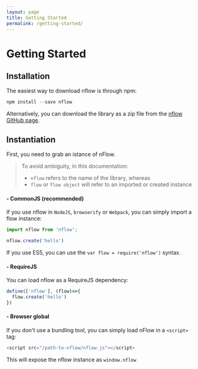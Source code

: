 ```yaml
---
layout: page
title: Getting Started
permalink: /getting-started/
---
```


# Getting Started

## Installation
The easiest way to download nflow is through npm:

```js
npm install --save nflow
```
Alternatively, you can download the library as a zip file from the [nflow GitHub page](https://github.com/nflow-js/nflow).


## Instantiation
First, you need to grab an istance of nFlow.

> To avoid ambiguity, in this documentation:<br />
> - `nflow` refers to the name of the library, whereas <br />
> - `flow` or `flow object` will refer to an imported or created instance


#### - CommonJS (recommended)
If you use nflow in `NodeJS`, `browserify` or `Webpack`, you can simply import a flow instance:

```js
import nflow from 'nflow';

nflow.create('hello')
```
If you use ES5, you can use the `var flow = require('nflow')` syntax.

#### - RequireJS
You can load nflow as a RequireJS dependency:

```js
define(['nflow'], (flow)=>{
  flow.create('hello')
})
```

#### - Browser global
If you don't use a bundling tool, you can simply load nFlow in a `<script>` tag:

```js
<script src="/path-to-nflow/nflow.js"></script>
```
This will expose the nflow instance as `window.nflow`





